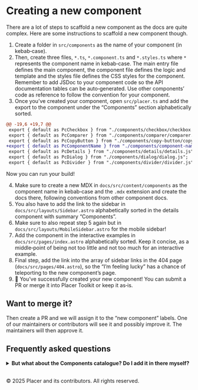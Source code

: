 # Creating a new component

There are a lot of steps to scaffold a new component as the docs are quite complex. Here are some instructions to scaffold a new component though.

1. Create a folder in `src/components` as the name of your component (in kebab‐case).
2. Then, create three files, `*.ts`, `*.component.ts` and `*.styles.ts` where `*` represents the component name in kebab‐case. The main entry file defines the main component, the component file defines the logic and template and the styles file defines the CSS styles for the component. Remember to add JSDoc to your component code so the API documentation tables can be auto‐generated. Use other components’ code as reference to follow the convention for your component.
3. Once you’ve created your component, open `src/placer.ts` and add the export to the component under the “Components” section alphabetically sorted.

```Diff
@@ -19,6 +19,7 @@
 export { default as PcCheckbox } from "./components/checkbox/checkbox.js";
 export { default as PcComparer } from "./components/comparer/comparer.js";
 export { default as PcCopyButton } from "./components/copy-button/copy-button.js";
+export { default as PcComponentName } from "./components/component-name/component-name.js";
 export { default as PcDetails } from "./components/details/details.js";
 export { default as PcDialog } from "./components/dialog/dialog.js";
 export { default as PcDivider } from "./components/divider/divider.js";
```

Now you can run your build!

4. Make sure to create a new MDX in `docs/src/content/components` as the component name in kebab‐case and the `.mdx` extension and create the docs there, following conventions from other component docs.
5. You also have to add the link to the sidebar in `docs/src/layouts/Sidebar.astro` alphabetically sorted in the details component with summary “Components”.
6. Make sure to also repeat step 5 again but in `docs/src/layouts/MobileSidebar.astro` for the mobile sidebar!
7. Add the component in the interactive examples in `docs/src/pages/index.astro` alphabetically sorted. Keep it concise, as a middle‐point of being not too little and not too much for an interactive example.
8. Final step, add the link into the array of sidebar links in the 404 page (`docs/src/pages/404.astro`), so the “I’m feeling lucky” has a chance of teleporting to the new component’s page.
9. 🎉 You’ve successfully created your new component! You can submit a PR or merge it into Placer Toolkit or keep it as‐is.

## Want to merge it?

Then create a PR and we will assign it to the “new component” labels. One of our maintainers or contributors will see it and possibly improve it. The maintainers will then approve it.

## Frequently asked questions

<details>
    <summary><strong>But what about the Components catalogue? Do I add it in there myself?</strong></summary>
    No, you don’t have to add it in there yourself. We can tell by the PR that it is a new one and we’ll handle it for you so we can display a matching image in the correct category.
</details>

<br />

© 2025 Placer and its contributors. All rights reserved.
